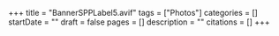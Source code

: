 +++
title = "BannerSPPLabel5.avif"
tags = ["Photos"]
categories = []
startDate = ""
draft = false
pages = []
description = ""
citations = []
+++
